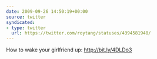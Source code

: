 ```yaml
---
date: 2009-09-26 14:50:19+00:00
source: twitter
syndicated:
- type: twitter
  url: https://twitter.com/roytang/statuses/4394581948/
---
```


How to wake your girlfriend up: http://bit.ly/4DLDo3